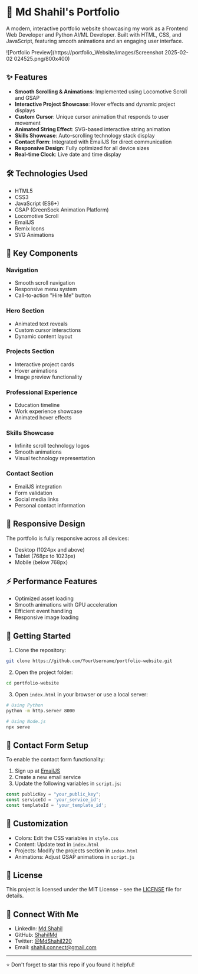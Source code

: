 # 🚀 Md Shahil's Portfolio

A modern, interactive portfolio website showcasing my work as a Frontend Web Developer and Python AI/ML Developer. Built with HTML, CSS, and JavaScript, featuring smooth animations and an engaging user interface.

![Portfolio Preview](https://portfolio_Website/images/Screenshot 2025-02-02 024525.png/800x400)

## ✨ Features

- **Smooth Scrolling & Animations**: Implemented using Locomotive Scroll and GSAP
- **Interactive Project Showcase**: Hover effects and dynamic project displays
- **Custom Cursor**: Unique cursor animation that responds to user movement
- **Animated String Effect**: SVG-based interactive string animation
- **Skills Showcase**: Auto-scrolling technology stack display
- **Contact Form**: Integrated with EmailJS for direct communication
- **Responsive Design**: Fully optimized for all device sizes
- **Real-time Clock**: Live date and time display

## 🛠️ Technologies Used

- HTML5
- CSS3
- JavaScript (ES6+)
- GSAP (GreenSock Animation Platform)
- Locomotive Scroll
- EmailJS
- Remix Icons
- SVG Animations

## 🎯 Key Components

### Navigation
- Smooth scroll navigation
- Responsive menu system
- Call-to-action "Hire Me" button

### Hero Section
- Animated text reveals
- Custom cursor interactions
- Dynamic content layout

### Projects Section
- Interactive project cards
- Hover animations
- Image preview functionality

### Professional Experience
- Education timeline
- Work experience showcase
- Animated hover effects

### Skills Showcase
- Infinite scroll technology logos
- Smooth animations
- Visual technology representation

### Contact Section
- EmailJS integration
- Form validation
- Social media links
- Personal contact information

## 📱 Responsive Design

The portfolio is fully responsive across all devices:
- Desktop (1024px and above)
- Tablet (768px to 1023px)
- Mobile (below 768px)

## ⚡ Performance Features

- Optimized asset loading
- Smooth animations with GPU acceleration
- Efficient event handling
- Responsive image loading

## 🚀 Getting Started

1. Clone the repository:
```bash
git clone https://github.com/YourUsername/portfolio-website.git
```

2. Open the project folder:
```bash
cd portfolio-website
```

3. Open `index.html` in your browser or use a local server:
```bash
# Using Python
python -m http.server 8000

# Using Node.js
npx serve
```

## 📧 Contact Form Setup

To enable the contact form functionality:

1. Sign up at [EmailJS](https://www.emailjs.com/)
2. Create a new email service
3. Update the following variables in `script.js`:
```javascript
const publicKey = "your_public_key";
const serviceId = 'your_service_id';
const templateId = 'your_template_id';
```

## 🔧 Customization

- Colors: Edit the CSS variables in `style.css`
- Content: Update text in `index.html`
- Projects: Modify the projects section in `index.html`
- Animations: Adjust GSAP animations in `script.js`

## 📄 License

This project is licensed under the MIT License - see the [LICENSE](LICENSE) file for details.

## 🤝 Connect With Me

- LinkedIn: [Md Shahil](https://www.linkedin.com/in/web-dev-md-shahil)
- GitHub: [ShahilMd](https://github.com/ShahilMd)
- Twitter: [@MdShahil220](https://x.com/MdShahil220)
- Email: shahil.connect@gmail.com

---

⭐ Don't forget to star this repo if you found it helpful!
